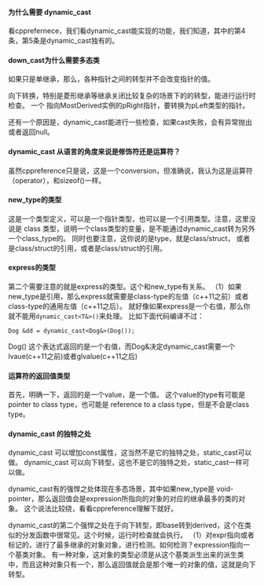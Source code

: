 #### 为什么需要 dynamic_cast
看cpprefernece，我们看dynamic_cast能实现的功能，我们知道，其中的第4条，第5条是dynamic_cast独有的。


#### down_cast为什么需要多态类

如果只是单继承，那么，各种指针之间的转型并不会改变指针的值。

向下转换，特别是菱形继承等继承关闭比较复杂的场景下的的转型，能进行运行时检查。
一个 指向MostDerived实例的pRight指针，要转换为pLeft类型的指针。

还有一个原因是，dynamic_cast能进行一些检查，如果cast失败，会有异常抛出或者返回null。

#### dynamic_cast 从语言的角度来说是修饰符还是运算符？
虽然cppreference只是说，这是一个conversion，但准确说，我认为这是运算符（operator），和sizeof()一样。

#### new_type的类型
这是一个类型定义，可以是一个指针类型，也可以是一个引用类型。注意，这里没说是 class 类型，说明一个class类型的变量，是不能通过dynamic_cast转为另外一个class_type的。
同时也要注意，这你说的是type，就是class/struct， 或者是class/struct的引用，或者是class/struct的引用。

#### express的类型
第二个需要注意的就是express的类型。这个和new_type有关系。
（1）如果new_type是引用，那么express就需要是class-type的左值（c++11之前）或者class-type的通用左值（c++11之后）。
就好像如果express是一个右值，那么你就不能用`dynamic_cast<T&>()`来处理。
比如下面代码编译不过：
```
Dog &dd = dynamic_cast<Dog&>(Dog()); 
```
Dog() 这个表达式返回的是一个右值，而Dog&决定dynamic_cast需要一个lvaue(c++11之前)或者glvalue(c++11之后)

#### 运算符的返回值类型
首先，明确一下，返回的是一个value，是一个值。
这个value的type有可能是pointer to class type，也可能是 reference to a class type，但是不会是class type。

#### dynamic_cast 的独特之处
dynamic_cast 可以增加const属性，这当然不是它的独特之处，static_cast可以做。
dynamic_cast 可以向下转型，这也不是它的独特之处，static_cast一样可以做。

dynamic_cast有的强悍之处体现在多态场景，其中如果new_type是 void-pointer，那么返回值会是expression所指向的对象的对应的继承最多的类的对象。
这个说法比较绕，看看cppreference理解下就好。

dynamic_cast的第二个强悍之处在于向下转型，即base转到derived，这个在类似的分发函数中很常见。这个时候，运行时检查就会执行。
（1）对expr指向或者标记的，进行了最多继承的对象对象，进行检测。如何检测？expression指向一个基类对象。
有一种对象，这对象的类型必须是从这个基类派生出来的派生类中，而且这种对象只有一个，那么返回值就会是那个唯一的对象的值，这就是向下转型。
